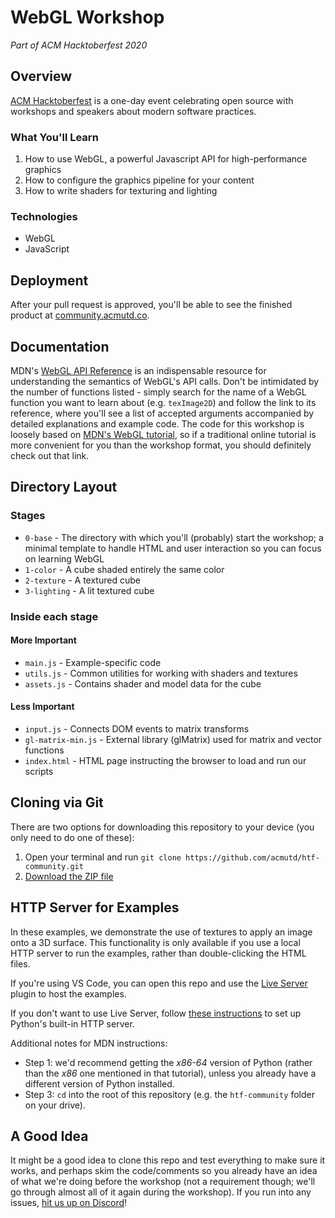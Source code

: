 # WebGL Workshop
*Part of ACM Hacktoberfest 2020*

## Overview
[ACM Hacktoberfest](https://hacktoberfest.acmutd.co) is a one-day event celebrating open source with workshops
and speakers about modern software practices.

### What You'll Learn
1. How to use WebGL, a powerful Javascript API for high-performance graphics
2. How to configure the graphics pipeline for your content
3. How to write shaders for texturing and lighting

### Technologies
- WebGL
- JavaScript

## Deployment
After your pull request is approved, you'll be able to see the finished product at [community.acmutd.co](https://community.acmutd.co).

## Documentation
MDN's [WebGL API Reference](https://developer.mozilla.org/en-US/docs/Web/API/WebGLRenderingContext) is an indispensable resource for understanding the semantics of WebGL's API calls. Don't be intimidated by the number of functions listed - simply search for the name of a WebGL function you want to learn about (e.g. `texImage2D`) and follow the link to its reference, where you'll see a list of accepted arguments accompanied by detailed explanations and example code. The code for this workshop is loosely based on [MDN's WebGL tutorial](https://developer.mozilla.org/en-US/docs/Web/API/WebGL_API/Tutorial), so if a traditional online tutorial is more convenient for you than the workshop format, you should definitely check out that link.

## Directory Layout
### Stages
* `0-base` - The directory with which you'll (probably) start the workshop; a minimal template to handle HTML and user interaction so you can focus on learning WebGL
* `1-color` - A cube shaded entirely the same color
* `2-texture` - A textured cube
* `3-lighting` - A lit textured cube

### Inside each stage
#### More Important
* `main.js` - Example-specific code
* `utils.js` - Common utilities for working with shaders and textures
* `assets.js` - Contains shader and model data for the cube

#### Less Important
* `input.js` - Connects DOM events to matrix transforms
* `gl-matrix-min.js` - External library (glMatrix) used for matrix and vector functions
* `index.html` - HTML page instructing the browser to load and run our scripts

## Cloning via Git
There are two options for downloading this repository to your device (you only need to do one of these):

1. Open your terminal and run `git clone https://github.com/acmutd/htf-community.git`
2. [Download the ZIP file](https://github.com/acmutd/htf-community/archive/main.zip)

## HTTP Server for Examples
In these examples, we demonstrate the use of textures to apply an image onto a 3D surface. This functionality is only available if you use a local HTTP server to run the examples, rather than double-clicking the HTML files.

If you're using VS Code, you can open this repo and use the [Live Server](https://marketplace.visualstudio.com/items?itemName=ritwickdey.LiveServer) plugin to host the examples.

If you don't want to use Live Server, follow [these instructions](https://developer.mozilla.org/en-US/docs/Learn/Common_questions/set_up_a_local_testing_server#Running_a_simple_local_HTTP_server) to set up Python's built-in HTTP server.

Additional notes for MDN instructions:
* Step 1: we'd recommend getting the *x86-64* version of Python (rather than the *x86* one mentioned in that tutorial), unless you already have a different version of Python installed.
* Step 3: `cd` into the root of this repository (e.g. the `htf-community` folder on your drive).

## A Good Idea
It might be a good idea to clone this repo and test everything to make sure it works, and perhaps skim the code/comments so you already have an idea of what we're doing before the workshop (not a requirement though; we'll go through almost all of it again during the workshop). If you run into any issues, [hit us up on Discord](https://www.acmutd.co/discord)!
